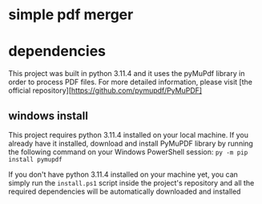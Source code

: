 # simple pdf merger

# dependencies

This project was built in python 3.11.4 and it uses the pyMuPdf library in order to process PDF files. For more detailed information, please visit [the official repository][https://github.com/pymupdf/PyMuPDF]

## windows install

This project requires python 3.11.4 installed on your local machine. If you already have it installed, download and install PyMuPDF library by running the following command on your Windows PowerShell session: `py -m pip install pymupdf`

If you don't have python 3.11.4 installed on your machine yet, you can simply run the `install.ps1` script inside the project's repository and all the required dependencies will be automatically downloaded and installed
